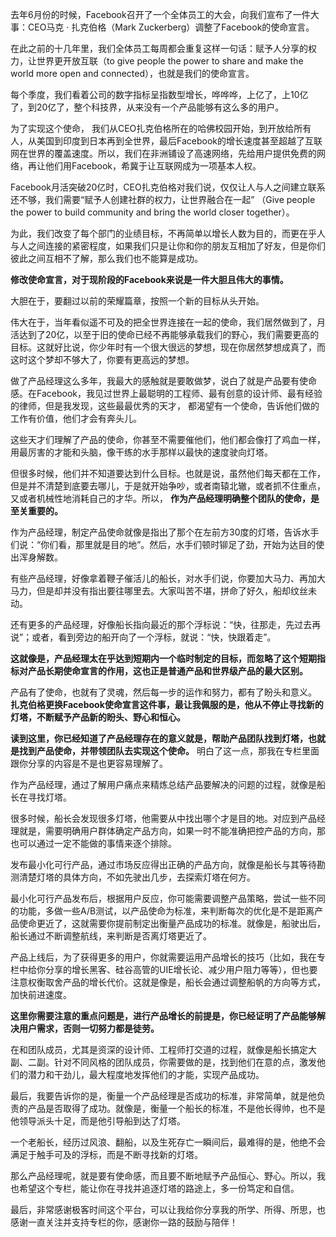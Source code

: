 去年6月份的时候，Facebook召开了一个全体员工的大会，向我们宣布了一件大事：CEO马克 · 扎克伯格（Mark Zuckerberg）调整了Facebook的使命宣言。

在此之前的十几年里，我们全体员工每周都会重复这样一句话：赋予人分享的权力，让世界更开放互联（to give people the power to share and make the world more open and connected），也就是我们的使命宣言。

每个季度，我们看着公司的数字指标呈指数型增长，哗哗哗，上亿了，上10亿了，到20亿了，整个科技界，从来没有一个产品能够有这么多的用户。

为了实现这个使命， 我们从CEO扎克伯格所在的哈佛校园开始，到开放给所有人，从美国到印度到日本再到全世界，最后Facebook的增长速度甚至超越了互联网在世界的覆盖速度。所以，我们在非洲铺设了高速网络，先给用户提供免费的网络，再让他们用Facebook，希冀于让互联网成为一项基本人权。

Facebook月活突破20亿时，CEO扎克伯格对我们说，仅仅让人与人之间建立联系还不够，我们需要“赋予人创建社群的权力，让世界融合在一起” （Give people the power to build community and bring the world closer together）。

为此，我们改变了每个部门的业绩目标，不再简单以增长人数为目的，而更在乎人与人之间连接的紧密程度，如果我们只是让你和你的朋友互相加了好友，但是你们彼此之间互相不了解，那么我们也不能算是成功。

**修改使命宣言，对于现阶段的Facebook来说是一件大胆且伟大的事情。**

大胆在于，要翻过以前的荣耀篇章，按照一个新的目标从头开始。

伟大在于，当年看似遥不可及的把全世界连接在一起的使命，我们居然做到了，月活达到了20亿，以至于旧的使命已经不再能够承载我们的野心，我们需要更高的目标。这就好比说，你少年时有一个很大很远的梦想，现在你居然梦想成真了，而这时这个梦却不够大了，你要有更高远的梦想。

做了产品经理这么多年，我最大的感触就是要敢做梦，说白了就是产品要有使命感。在Facebook，我见过世界上最聪明的工程师、最有创意的设计师、最有经验的律师，但是我发现，这些最最优秀的天才， 都渴望有一个使命，告诉他们做的工作有价值，他们才会有奔头儿。

这些天才们理解了产品的使命，你甚至不需要催他们，他们都会像打了鸡血一样，用最厉害的才能和头脑，像干练的水手那样以最快的速度驶向灯塔。

但很多时候，他们并不知道要达到什么目标。也就是说，虽然他们每天都在工作，但是并不清楚到底要去哪儿，于是就开始争吵，或者南辕北辙，或者抓不住重点，又或者机械性地消耗自己的才华。所以， **作为产品经理明确整个团队的使命，是至关重要的。**

作为产品经理，制定产品使命就像是指出了那个在左前方30度的灯塔，告诉水手们说：“你们看，那里就是目的地”。然后，水手们顿时铆足了劲，开始为达目的使出浑身解数。

有些产品经理，好像拿着鞭子催活儿的船长，对水手们说，你要加大马力、再加大马力，但是却并没有指出要往哪里去。大家叫苦不堪，拼命了好久，船却纹丝未动。

还有更多的产品经理，好像船长指向最近的那个浮标说：“快，往那走，先过去再说”；或者，看到旁边的船开向了一个浮标，就说：“快，快跟着走”。

**这就像是，产品经理太在乎达到短期内一个临时制定的目标，而忽略了这个短期指标对产品长期使命宣言的作用，这也正是普通产品和世界级产品的最大区别。**

产品有了使命，也就有了灵魂，然后每一步的运作和努力，都有了盼头和意义。 **扎克伯格更换Facebook使命宣言这件事，最让我佩服的是，他从不停止寻找新的灯塔，不断赋予产品新的盼头、野心和恒心。**

**读到这里，你已经知道了产品经理存在的意义就是，帮助产品团队找到灯塔，也就是找到产品使命，并带领团队去实现这个使命。** 明白了这一点，那我在专栏里面跟你分享的内容是不是也更容易理解了。

作为产品经理，通过了解用户痛点来精炼总结产品要解决的问题的过程，就像是船长在寻找灯塔。

很多时候，船长会发现很多灯塔，他需要从中找出哪个才是目的地。对应到产品经理就是，需要明确用户群体确定产品方向，如果一时不能准确把控产品的方向，那也可以通过一定不能做的事情来逐个排除。

发布最小化可行产品，通过市场反应得出正确的产品方向，就像是船长与其等待勘测清楚灯塔的具体方向，不如先驶出几步，去探索灯塔在何方。

最小化可行产品发布后，根据用户反应，你可能需要调整产品策略，尝试一些不同的功能，多做一些A/B测试，以产品使命为标准，来判断每次的优化是不是距离产品使命更近了，这就需要你提前制定出衡量产品成功的标准。就像是，船驶出后，船长通过不断调整航线，来判断是否离灯塔更近了。

产品上线后，为了获得更多的用户，你就需要运用产品增长的技巧（比如，我在专栏中给你分享的增长黑客、硅谷高管的UIE增长论、减少用户阻力等等），但也要注意权衡取舍产品的增长代价。这就是像是，船长会通过调整船帆的方向等方式，加快前进速度。

**这里你需要注意的重点问题是，进行产品增长的前提是，你已经证明了产品能够解决用户需求，否则一切努力都是徒劳。**

在和团队成员，尤其是资深的设计师、工程师打交道的过程，就像是船长搞定大副、二副。针对不同风格的团队成员，你需要做的是，找到他们在意的点，激发他们的潜力和干劲儿，最大程度地发挥他们的才能，实现产品成功。

最后，我要告诉你的是，衡量一个产品经理是否成功的标准，非常简单，就是他负责的产品是否取得了成功。就像是，衡量一个船长的标准，不是他长得帅，也不是他领导派头十足，而是他引导船到达了灯塔。

一个老船长，经历过风浪、翻船，以及生死存亡一瞬间后，最难得的是，他绝不会满足于触手可及的浮标，而是不断寻找新的灯塔。

那么产品经理呢，就是要有使命感，而且要不断地赋予产品恒心、野心。所以，我也希望这个专栏，能让你在寻找并追逐灯塔的路途上，多一份笃定和自信。

最后，非常感谢极客时间这个平台，可以让我给你分享我的所学、所得、所思，也感谢一直关注并支持专栏的你，感谢你一路的鼓励与陪伴！
